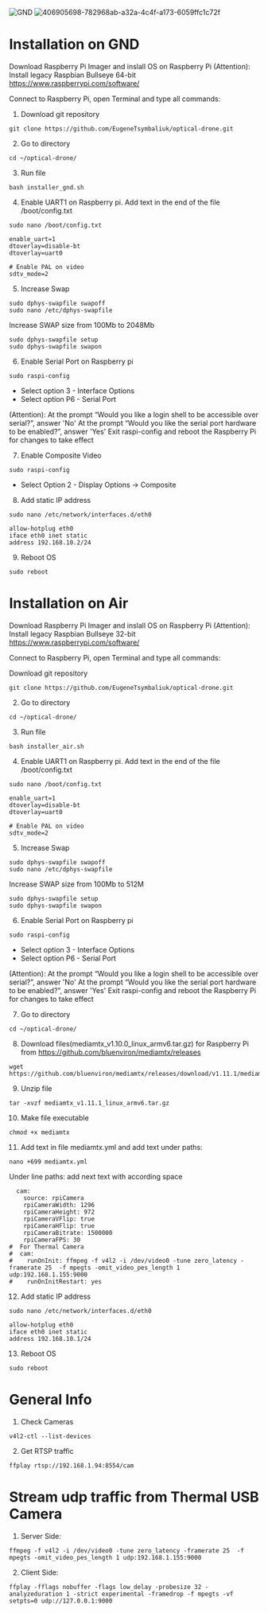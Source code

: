
![GND](https://github.com/user-attachments/assets/4c17ddf0-482c-42a7-bd2f-7fd9baa53c82)
![406905698-782968ab-a32a-4c4f-a173-6059ffc1c72f](https://github.com/user-attachments/assets/9a05a59d-1232-4fbc-ad0a-aab2f2a22201)






# Installation on GND

Download Raspberry Pi Imager and inslall OS on Raspberry Pi (Attention): Install legacy Raspbian Bullseye 64-bit https://www.raspberrypi.com/software/

Connect to Raspberry Pi, open Terminal and type all commands:

1. Download git repository
```
git clone https://github.com/EugeneTsymbaliuk/optical-drone.git
```
2. Go to directory
```
cd ~/optical-drone/
```
3. Run file
```
bash installer_gnd.sh
```
4. Enable UART1 on Raspberry pi. Add text in the end of the file /boot/config.txt
```
sudo nano /boot/config.txt
```
```
enable_uart=1
dtoverlay=disable-bt
dtoverlay=uart0

# Enable PAL on video
sdtv_mode=2
```
5. Increase Swap
```
sudo dphys-swapfile swapoff
sudo nano /etc/dphys-swapfile
```
 Increase SWAP size from 100Mb to 2048Mb
```
sudo dphys-swapfile setup
sudo dphys-swapfile swapon
```
6. Enable Serial Port on Raspberry pi
```
sudo raspi-config
```
-	Select option 3 - Interface Options
-	Select option P6 - Serial Port

(Attention):
At the prompt “Would you like a login shell to be accessible over serial?”, answer 'No'
At the prompt “Would you like the serial port hardware to be enabled?”, answer 'Yes'
Exit raspi-config and reboot the Raspberry Pi for changes to take effect

7. Enable Composite Video
```
sudo raspi-config
```
- Select Option 2 - Display Options -> Composite
8. Add static IP address
```
sudo nano /etc/network/interfaces.d/eth0
```
```
allow-hotplug eth0
iface eth0 inet static
address 192.168.10.2/24
``` 
9. Reboot OS
```
sudo reboot
```
# Installation on Air
Download Raspberry Pi Imager and inslall OS on Raspberry Pi (Attention): Install legacy Raspbian Bullseye 32-bit https://www.raspberrypi.com/software/

Connect to Raspberry Pi, open Terminal and type all commands:

Download git repository
```
git clone https://github.com/EugeneTsymbaliuk/optical-drone.git
```
2. Go to directory
```
cd ~/optical-drone/
```
3. Run file
```
bash installer_air.sh
```
4. Enable UART1 on Raspberry pi. Add text in the end of the file /boot/config.txt
```
sudo nano /boot/config.txt
```
```
enable_uart=1
dtoverlay=disable-bt
dtoverlay=uart0

# Enable PAL on video
sdtv_mode=2
```
5. Increase Swap 
```
sudo dphys-swapfile swapoff
sudo nano /etc/dphys-swapfile
```
Increase SWAP size from 100Mb to 512M
```
sudo dphys-swapfile setup
sudo dphys-swapfile swapon
```
6. Enable Serial Port on Raspberry pi
```
sudo raspi-config
```
-	Select option 3 - Interface Options
-	Select option P6 - Serial Port

(Attention):
At the prompt “Would you like a login shell to be accessible over serial?”, answer 'No'
At the prompt “Would you like the serial port hardware to be enabled?”, answer 'Yes'
Exit raspi-config and reboot the Raspberry Pi for changes to take effect

7. Go to directory
```
cd ~/optical-drone/
```

8. Download files(mediamtx_v1.10.0_linux_armv6.tar.gz) for Raspberry Pi from https://github.com/bluenviron/mediamtx/releases
```
wget https://github.com/bluenviron/mediamtx/releases/download/v1.11.1/mediamtx_v1.11.1_linux_armv6.tar.gz
```
9. Unzip file
```
tar -xvzf mediamtx_v1.11.1_linux_armv6.tar.gz
```
10. Make file executable
```
chmod +x mediamtx
```
11. Add text in file mediamtx.yml and add text under paths:
```
nano +699 mediamtx.yml
```
Under line paths: 
add next text with according space

```
  cam:
    source: rpiCamera
    rpiCameraWidth: 1296
    rpiCameraHeight: 972
    rpiCameraVFlip: true
    rpiCameraHFlip: true
    rpiCameraBitrate: 1500000
    rpiCameraFPS: 30
#  For Thermal Camera
#  cam:
#    runOnInit: ffmpeg -f v4l2 -i /dev/video0 -tune zero_latency -framerate 25  -f mpegts -omit_video_pes_length 1 udp:192.168.1.155:9000
#    runOnInitRestart: yes

```
12. Add static IP address
```
sudo nano /etc/network/interfaces.d/eth0
```
```
allow-hotplug eth0
iface eth0 inet static
address 192.168.10.1/24
``` 
13. Reboot OS
```
sudo reboot
```

# General Info
1. Check Cameras
```
v4l2-ctl --list-devices

```
2. Get RTSP traffic
```
ffplay rtsp://192.168.1.94:8554/cam
```
# Stream udp traffic from Thermal USB Camera
1. Server Side:
```
ffmpeg -f v4l2 -i /dev/video0 -tune zero_latency -framerate 25  -f mpegts -omit_video_pes_length 1 udp:192.168.1.155:9000
```
2. Client Side:
```
ffplay -fflags nobuffer -flags low_delay -probesize 32 -analyzeduration 1 -strict experimental -framedrop -f mpegts -vf setpts=0 udp://127.0.0.1:9000
```
